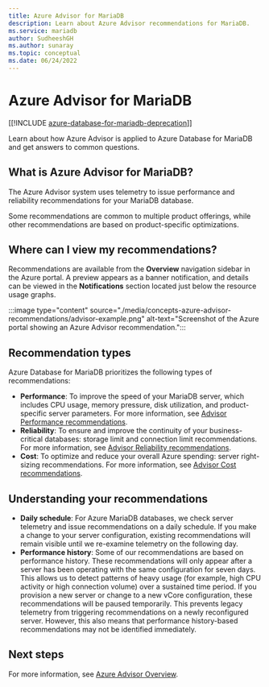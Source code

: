 ```yaml
---
title: Azure Advisor for MariaDB
description: Learn about Azure Advisor recommendations for MariaDB.
ms.service: mariadb
author: SudheeshGH
ms.author: sunaray
ms.topic: conceptual
ms.date: 06/24/2022
---
```


# Azure Advisor for MariaDB

[[!INCLUDE [azure-database-for-mariadb-deprecation](includes/azure-database-for-mariadb-deprecation.md)]]

Learn about how Azure Advisor is applied to Azure Database for MariaDB and get answers to common questions.
## What is Azure Advisor for MariaDB?

The Azure Advisor system uses telemetry to issue performance and reliability recommendations for your MariaDB database.

Some recommendations are common to multiple product offerings, while other recommendations are based on product-specific optimizations.
## Where can I view my recommendations?

Recommendations are available from the **Overview** navigation sidebar in the Azure portal. A preview appears as a banner notification, and details can be viewed in the **Notifications** section located just below the resource usage graphs.

:::image type="content" source="./media/concepts-azure-advisor-recommendations/advisor-example.png" alt-text="Screenshot of the Azure portal showing an Azure Advisor recommendation.":::

## Recommendation types

Azure Database for MariaDB prioritizes the following types of recommendations:
* **Performance**: To improve the speed of your MariaDB server, which includes CPU usage, memory pressure, disk utilization, and product-specific server parameters. For more information, see [Advisor Performance recommendations](../advisor/advisor-performance-recommendations.md).
* **Reliability**: To ensure and improve the continuity of your business-critical databases: storage limit and connection limit recommendations. For more information, see [Advisor Reliability recommendations](../advisor/advisor-high-availability-recommendations.md).
* **Cost**: To optimize and reduce your overall Azure spending: server right-sizing recommendations. For more information, see [Advisor Cost recommendations](../advisor/advisor-cost-recommendations.md).

## Understanding your recommendations

* **Daily schedule**: For Azure MariaDB databases, we check server telemetry and issue recommendations on a daily schedule. If you make a change to your server configuration, existing recommendations will remain visible until we re-examine telemetry on the following day. 
* **Performance history**: Some of our recommendations are based on performance history. These recommendations will only appear after a server has been operating with the same configuration for seven days. This allows us to detect patterns of heavy usage (for example, high CPU activity or high connection volume) over a sustained time period. If you provision a new server or change to a new vCore configuration, these recommendations will be paused temporarily. This prevents legacy telemetry from triggering recommendations on a newly reconfigured server. However, this also means that performance history-based recommendations may not be identified immediately.

## Next steps

For more information, see [Azure Advisor Overview](../advisor/advisor-overview.md).
